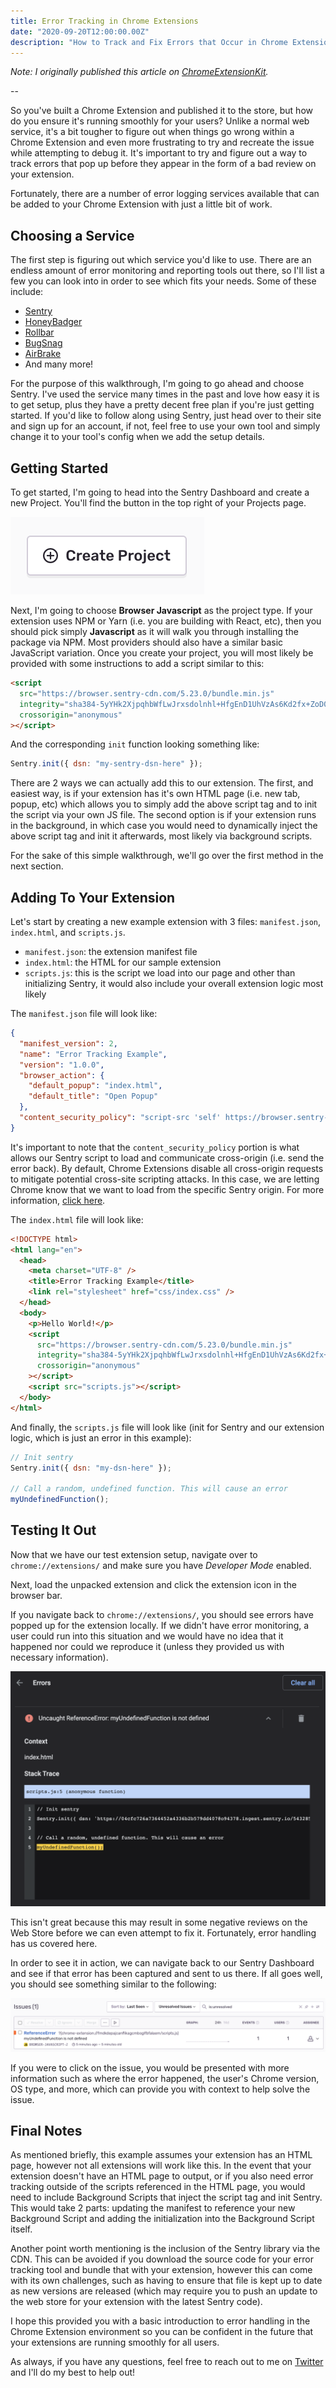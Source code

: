 ```yaml
---
title: Error Tracking in Chrome Extensions
date: "2020-09-20T12:00:00.00Z"
description: "How to Track and Fix Errors that Occur in Chrome Extensions"
---
```


_Note: I originally published this article on [ChromeExtensionKit](https://ChromeExtensionKit.com)._

--

So you've built a Chrome Extension and published it to the store, but how do you ensure it's running smoothly for your users? Unlike a normal web service, it's a bit tougher to figure out when things go wrong within a Chrome Extension and even more frustrating to try and recreate the issue while attempting to debug it. It's important to try and figure out a way to track errors that pop up before they appear in the form of a bad review on your extension.

Fortunately, there are a number of error logging services available that can be added to your Chrome Extension with just a little bit of work.

## Choosing a Service

The first step is figuring out which service you'd like to use. There are an endless amount of error monitoring and reporting tools out there, so I'll list a few you can look into in order to see which fits your needs. Some of these include:

- [Sentry](https://sentry.io/)
- [HoneyBadger](https://www.honeybadger.io/)
- [Rollbar](https://rollbar.com/)
- [BugSnag](https://www.bugsnag.com/)
- [AirBrake](https://airbrake.io/)
- And many more!

For the purpose of this walkthrough, I'm going to go ahead and choose Sentry. I've used the service many times in the past and love how easy it is to get setup, plus they have a pretty decent free plan if you're just getting started. If you'd like to follow along using Sentry, just head over to their site and sign up for an account, if not, feel free to use your own tool and simply change it to your tool's config when we add the setup details.

## Getting Started

To get started, I'm going to head into the Sentry Dashboard and create a new Project. You'll find the button in the top right of your Projects page.

![Create Project](./create.png)

Next, I'm going to choose **Browser Javascript** as the project type. If your extension uses NPM or Yarn (i.e. you are building with React, etc), then you should pick simply **Javascript** as it will walk you through installing the package via NPM. Most providers should also have a similar basic JavaScript variation. Once you create your project, you will most likely be provided with some instructions to add a script similar to this:

```html
<script
  src="https://browser.sentry-cdn.com/5.23.0/bundle.min.js"
  integrity="sha384-5yYHk2XjpqhbWfLwJrxsdolnhl+HfgEnD1UhVzAs6Kd2fx+ZoD0wBFjd65mWgZOG"
  crossorigin="anonymous"
></script>
```

And the corresponding `init` function looking something like:

```js
Sentry.init({ dsn: "my-sentry-dsn-here" });
```

There are 2 ways we can actually add this to our extension. The first, and easiest way, is if your extension has it's own HTML page (i.e. new tab, popup, etc) which allows you to simply add the above script tag and to init the script via your own JS file. The second option is if your extension runs in the background, in which case you would need to dynamically inject the above script tag and init it afterwards, most likely via background scripts.

For the sake of this simple walkthrough, we'll go over the first method in the next section.

## Adding To Your Extension

Let's start by creating a new example extension with 3 files: `manifest.json`, `index.html`, and `scripts.js`.

- `manifest.json`: the extension manifest file
- `index.html`: the HTML for our sample extension
- `scripts.js`: this is the script we load into our page and other than initializing Sentry, it would also include your overall extension logic most likely

The `manifest.json` file will look like:

```json
{
  "manifest_version": 2,
  "name": "Error Tracking Example",
  "version": "1.0.0",
  "browser_action": {
    "default_popup": "index.html",
    "default_title": "Open Popup"
  },
  "content_security_policy": "script-src 'self' https://browser.sentry-cdn.com; object-src 'self'"
}
```

It's important to note that the `content_security_policy` portion is what allows our Sentry script to load and communicate cross-origin (i.e. send the error back). By default, Chrome Extensions disable all cross-origin requests to mitigate potential cross-site scripting attacks. In this case, we are letting Chrome know that we want to load from the specific Sentry origin. For more information, [click here](https://developer.chrome.com/extensions/contentSecurityPolicy).

The `index.html` file will look like:

```html
<!DOCTYPE html>
<html lang="en">
  <head>
    <meta charset="UTF-8" />
    <title>Error Tracking Example</title>
    <link rel="stylesheet" href="css/index.css" />
  </head>
  <body>
    <p>Hello World!</p>
    <script
      src="https://browser.sentry-cdn.com/5.23.0/bundle.min.js"
      integrity="sha384-5yYHk2XjpqhbWfLwJrxsdolnhl+HfgEnD1UhVzAs6Kd2fx+ZoD0wBFjd65mWgZOG"
      crossorigin="anonymous"
    ></script>
    <script src="scripts.js"></script>
  </body>
</html>
```

And finally, the `scripts.js` file will look like (init for Sentry and our extension logic, which is just an error in this example):

```js
// Init sentry
Sentry.init({ dsn: "my-dsn-here" });

// Call a random, undefined function. This will cause an error
myUndefinedFunction();
```

## Testing It Out

Now that we have our test extension setup, navigate over to `chrome://extensions/` and make sure you have _Developer Mode_ enabled.

Next, load the unpacked extension and click the extension icon in the browser bar.

If you navigate back to `chrome://extensions/`, you should see errors have popped up for the extension locally. If we didn't have error monitoring, a user could run into this situation and we would have no idea that it happened nor could we reproduce it (unless they provided us with necessary information).

![Local errors](./local-error.png)

This isn't great because this may result in some negative reviews on the Web Store before we can even attempt to fix it. Fortunately, error handling has us covered here.

In order to see it in action, we can navigate back to our Sentry Dashboard and see if that error has been captured and sent to us there. If all goes well, you should see something similar to the following:

![Sentry example](./sentry.png)

If you were to click on the issue, you would be presented with more information such as where the error happened, the user's Chrome version, OS type, and more, which can provide you with context to help solve the issue.

## Final Notes

As mentioned briefly, this example assumes your extension has an HTML page, however not all extensions will work like this. In the event that your extension doesn't have an HTML page to output, or if you also need error tracking outside of the scripts referenced in the HTML page, you would need to include Background Scripts that inject the script tag and init Sentry. This would take 2 parts: updating the manifest to reference your new Background Script and adding the initialization into the Background Script itself.

Another point worth mentioning is the inclusion of the Sentry library via the CDN. This can be avoided if you download the source code for your error tracking tool and bundle that with your extension, however this can come with its own challenges, such as having to ensure that file is kept up to date as new versions are released (which may require you to push an update to the web store for your extension with the latest Sentry code).

I hope this provided you with a basic introduction to error handling in the Chrome Extension environment so you can be confident in the future that your extensions are running smoothly for all users.

As always, if you have any questions, feel free to reach out to me on [Twitter](https://twitter.com/ryanafitzgerald) and I'll do my best to help out!

